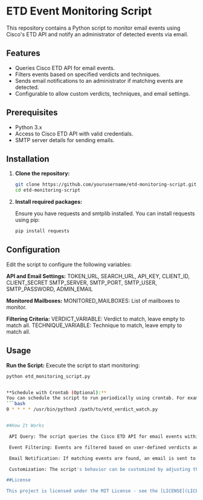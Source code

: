 # ETD Event Monitoring Script

This repository contains a Python script to monitor email events using Cisco's ETD API and notify an administrator of detected events via email.

## Features

- Queries Cisco ETD API for email events.
- Filters events based on specified verdicts and techniques.
- Sends email notifications to an administrator if matching events are detected.
- Configurable to allow custom verdicts, techniques, and email settings.

## Prerequisites

- Python 3.x
- Access to Cisco ETD API with valid credentials.
- SMTP server details for sending emails.

## Installation

1. **Clone the repository:**

   ```bash
   git clone https://github.com/yourusername/etd-monitoring-script.git
   cd etd-monitoring-script

2. **Install required packages:**

   Ensure you have requests and smtplib installed. You can install requests using pip:
   ```bash
   pip install requests

## Configuration

   Edit the script to configure the following variables:

   **API and Email Settings:**
        TOKEN_URL, SEARCH_URL, API_KEY, CLIENT_ID, CLIENT_SECRET
        SMTP_SERVER, SMTP_PORT, SMTP_USER, SMTP_PASSWORD, ADMIN_EMAIL

   **Monitored Mailboxes:**
        MONITORED_MAILBOXES: List of mailboxes to monitor.

   **Filtering Criteria:**
        VERDICT_VARIABLE: Verdict to match, leave empty to match all.
        TECHNIQUE_VARIABLE: Technique to match, leave empty to match all.

## Usage

   **Run the Script:**
   Execute the script to start monitoring:
   ```bash
   python etd_monitoring_script.py


   **Schedule with Crontab (Optional):**
   You can schedule the script to run periodically using crontab. For example, to run every hour, add the following line to your crontab:
   ```bash
   0 * * * * /usr/bin/python3 /path/to/etd_verdict_watch.py


##How It Works

    API Query: The script queries the Cisco ETD API for email events within the last hour.

    Event Filtering: Events are filtered based on user-defined verdicts and techniques.

    Email Notification: If matching events are found, an email is sent to the administrator with details of the events.

    Customization: The script's behavior can be customized by adjusting the user-configurable variables at the top of the script.

##License

This project is licensed under the MIT License - see the [LICENSE](LICENSE) file for details.

